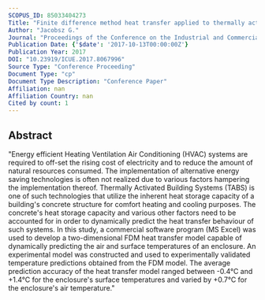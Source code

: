 ```yaml
---
SCOPUS_ID: 85033404273
Title: "Finite difference method heat transfer applied to thermally activated building systems"
Author: "Jacobsz G."
Journal: "Proceedings of the Conference on the Industrial and Commercial Use of Energy, ICUE"
Publication Date: {'$date': '2017-10-13T00:00:00Z'}
Publication Year: 2017
DOI: "10.23919/ICUE.2017.8067996"
Source Type: "Conference Proceeding"
Document Type: "cp"
Document Type Description: "Conference Paper"
Affiliation: nan
Affiliation Country: nan
Cited by count: 1
---
```


## Abstract
"Energy efficient Heating Ventilation Air Conditioning (HVAC) systems are required to off-set the rising cost of electricity and to reduce the amount of natural resources consumed. The implementation of alternative energy saving technologies is often not realized due to various factors hampering the implementation thereof. Thermally Activated Building Systems (TABS) is one of such technologies that utilize the inherent heat storage capacity of a building's concrete structure for comfort heating and cooling purposes. The concrete's heat storage capacity and various other factors need to be accounted for in order to dynamically predict the heat transfer behaviour of such systems. In this study, a commercial software program (MS Excel) was used to develop a two-dimensional FDM heat transfer model capable of dynamically predicting the air and surface temperatures of an enclosure. An experimental model was constructed and used to experimentally validated temperature predictions obtained from the FDM model. The average prediction accuracy of the heat transfer model ranged between -0.4°C and +1.4°C for the enclosure's surface temperatures and varied by +0.7°C for the enclosure's air temperature."
